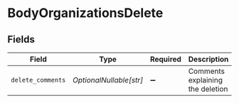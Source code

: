 # BodyOrganizationsDelete


## Fields

| Field                            | Type                             | Required                         | Description                      |
| -------------------------------- | -------------------------------- | -------------------------------- | -------------------------------- |
| `delete_comments`                | *OptionalNullable[str]*          | :heavy_minus_sign:               | Comments explaining the deletion |